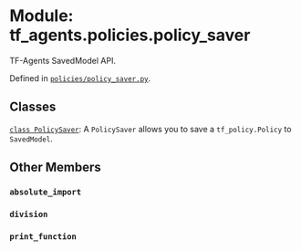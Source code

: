 <div itemscope itemtype="http://developers.google.com/ReferenceObject">
<meta itemprop="name" content="tf_agents.policies.policy_saver" />
<meta itemprop="path" content="Stable" />
<meta itemprop="property" content="absolute_import"/>
<meta itemprop="property" content="division"/>
<meta itemprop="property" content="print_function"/>
</div>

# Module: tf_agents.policies.policy_saver

TF-Agents SavedModel API.



Defined in [`policies/policy_saver.py`](https://github.com/tensorflow/agents/tree/master/tf_agents/policies/policy_saver.py).

<!-- Placeholder for "Used in" -->


## Classes

[`class PolicySaver`](../../tf_agents/policies/policy_saver/PolicySaver.md): A `PolicySaver` allows you to save a `tf_policy.Policy` to `SavedModel`.

## Other Members

<h3 id="absolute_import"><code>absolute_import</code></h3>

<h3 id="division"><code>division</code></h3>

<h3 id="print_function"><code>print_function</code></h3>

